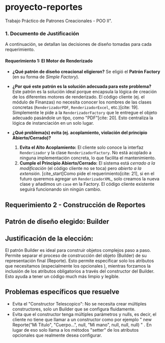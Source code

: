 # proyecto-reportes
Trabajo Práctico de Patrones Creacionales - POO II".

### 1. Documento de Justificación

A continuación, se detallan las decisiones de diseño tomadas para cada requerimiento.

#### Requerimiento 1: El Motor de Renderizado

* **¿Qué patrón de diseño creacional eligieron?**
    Se eligió el **Patrón Factory** (en su forma de *Simple Factory*).

* **¿Por qué este patrón es la solución adecuada para este problema?**
    Este patrón es la solución ideal porque encapsula la lógica de creación de los diferentes motores de renderizado. El código cliente (ej. el módulo de Finanzas) no necesita conocer los nombres de las clases concretas (`RenderizadorPDF`, `RenderizadorExcel`, etc.)[cite: 19]. Simplemente le pide a la `RenderizadorFactory` que le entregue el objeto adecuado pasándole un tipo, como "PDF"[cite: 20]. Esto centraliza la lógica de instanciación en un solo lugar.

* **¿Qué problema(s) evita (ej. acoplamiento, violación del principio Abierto/Cerrado)?**
    1.  **Evita el Alto Acoplamiento:** El cliente solo conoce la interfaz `Renderizador` y la clase `RenderizadorFactory`. No está acoplado a ninguna implementación concreta, lo que facilita el mantenimiento.
    2.  **Cumple el Principio Abierto/Cerrado:** El sistema está *cerrado a la modificación* (el código cliente no se toca) pero *abierto a la extensión*. [cite_start]Como pide el requerimiento[cite: 21], si en el futuro queremos agregar un `RenderizadorXML`, solo creamos la nueva clase y añadimos un `case` en la Factory. El código cliente existente seguirá funcionando sin ningún cambio.

## Requerimiento 2 - Construcción de Reportes

## Patrón de diseño elegido: Builder

## Justificación de la elección:

El patrón Builder es ideal para construir objetos complejos paso a paso. Permite separar el proceso de construcción del objeto (Builder) de su representación final (Reporte). Esto permite especificar solo los atributos que necesitamos (especialmente los opcionales ), mientras forzamos la inclusión de los atributos obligatorios  a través del constructor del Builder. Esto ayuda a tener un código much más limpio y legible.

## Problemas específicos que resuelve

- Evita el "Constructor Telescopico": No se necesita crear múltiples constructores, solo un Builder que se configura fluidamente.
- Evita que el constructor tenga múltiples parámetros y nulls, es decir, el cliente no tiene que llamar a un constructor como por ejemplo " new Reporte("Mi Título", "Cuerpo...", null, "Mi mano", null, null, null) " . En lugar de eso solo llama a los métodos "setter" de los atributos opcionales que realmente desea configurar.
